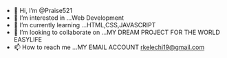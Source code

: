 - 👋 Hi, I’m @Praise521
- 👀 I’m interested in ...Web Development
- 🌱 I’m currently learning ...HTML,CSS,JAVASCRIPT
- 💞️ I’m looking to collaborate on ...MY DREAM PROJECT FOR THE WORLD EASYLIFE
- 📫 How to reach me ...MY EMAIL ACCOUNT rkelechi19@gmail.com
  
<!---
Praise521/Praise521 is a ✨ special ✨ repository because its `README.md` (this file) appears on your GitHub profile.
You can click the Preview link to take a look at your changes.
--->
